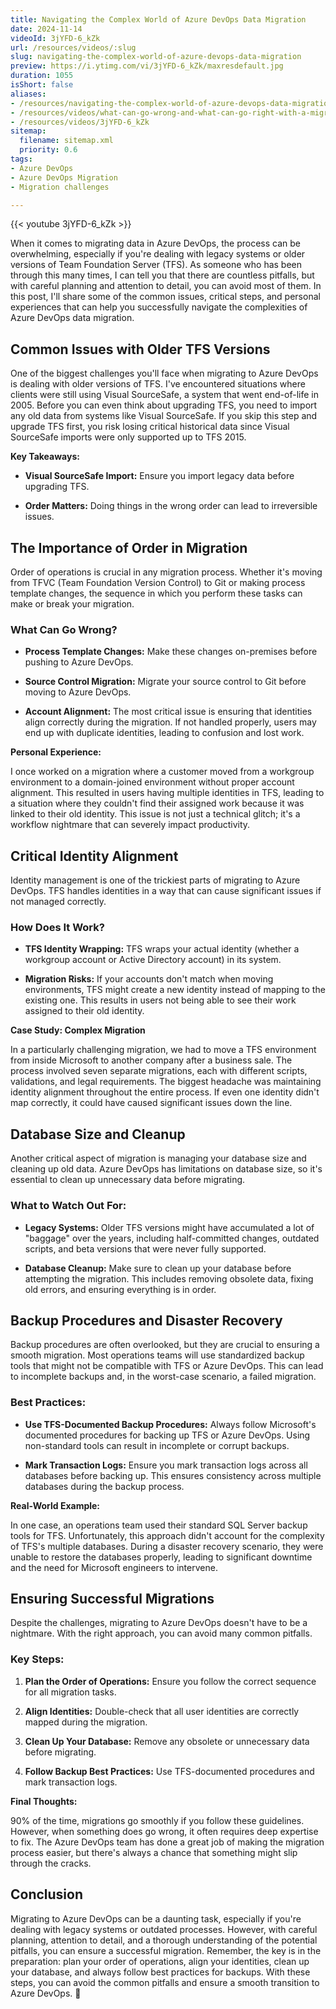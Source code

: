 ```yaml
---
title: Navigating the Complex World of Azure DevOps Data Migration
date: 2024-11-14
videoId: 3jYFD-6_kZk
url: /resources/videos/:slug
slug: navigating-the-complex-world-of-azure-devops-data-migration
preview: https://i.ytimg.com/vi/3jYFD-6_kZk/maxresdefault.jpg
duration: 1055
isShort: false
aliases:
- /resources/navigating-the-complex-world-of-azure-devops-data-migration
- /resources/videos/what-can-go-wrong-and-what-can-go-right-with-a-migration-via-azure-devops
- /resources/videos/3jYFD-6_kZk
sitemap:
  filename: sitemap.xml
  priority: 0.6
tags:
- Azure DevOps
- Azure DevOps Migration
- Migration challenges

---
```

{{< youtube 3jYFD-6_kZk >}}

When it comes to migrating data in Azure DevOps, the process can be overwhelming, especially if you're dealing with legacy systems or older versions of Team Foundation Server (TFS). As someone who has been through this many times, I can tell you that there are countless pitfalls, but with careful planning and attention to detail, you can avoid most of them. In this post, I'll share some of the common issues, critical steps, and personal experiences that can help you successfully navigate the complexities of Azure DevOps data migration.

## **Common Issues with Older TFS Versions**

One of the biggest challenges you'll face when migrating to Azure DevOps is dealing with older versions of TFS. I've encountered situations where clients were still using Visual SourceSafe, a system that went end-of-life in 2005. Before you can even think about upgrading TFS, you need to import any old data from systems like Visual SourceSafe. If you skip this step and upgrade TFS first, you risk losing critical historical data since Visual SourceSafe imports were only supported up to TFS 2015.

**Key Takeaways:**

- **Visual SourceSafe Import:** Ensure you import legacy data before upgrading TFS.

- **Order Matters:** Doing things in the wrong order can lead to irreversible issues.

## **The Importance of Order in Migration**

Order of operations is crucial in any migration process. Whether it's moving from TFVC (Team Foundation Version Control) to Git or making process template changes, the sequence in which you perform these tasks can make or break your migration.

### **What Can Go Wrong?**

- **Process Template Changes:** Make these changes on-premises before pushing to Azure DevOps.

- **Source Control Migration:** Migrate your source control to Git before moving to Azure DevOps.

- **Account Alignment:** The most critical issue is ensuring that identities align correctly during the migration. If not handled properly, users may end up with duplicate identities, leading to confusion and lost work.

**Personal Experience:**

I once worked on a migration where a customer moved from a workgroup environment to a domain-joined environment without proper account alignment. This resulted in users having multiple identities in TFS, leading to a situation where they couldn't find their assigned work because it was linked to their old identity. This issue is not just a technical glitch; it's a workflow nightmare that can severely impact productivity.

## **Critical Identity Alignment**

Identity management is one of the trickiest parts of migrating to Azure DevOps. TFS handles identities in a way that can cause significant issues if not managed correctly.

### **How Does It Work?**

- **TFS Identity Wrapping:** TFS wraps your actual identity (whether a workgroup account or Active Directory account) in its system.

- **Migration Risks:** If your accounts don't match when moving environments, TFS might create a new identity instead of mapping to the existing one. This results in users not being able to see their work assigned to their old identity.

**Case Study: Complex Migration**

In a particularly challenging migration, we had to move a TFS environment from inside Microsoft to another company after a business sale. The process involved seven separate migrations, each with different scripts, validations, and legal requirements. The biggest headache was maintaining identity alignment throughout the entire process. If even one identity didn't map correctly, it could have caused significant issues down the line.

## **Database Size and Cleanup**

Another critical aspect of migration is managing your database size and cleaning up old data. Azure DevOps has limitations on database size, so it's essential to clean up unnecessary data before migrating.

### **What to Watch Out For:**

- **Legacy Systems:** Older TFS versions might have accumulated a lot of "baggage" over the years, including half-committed changes, outdated scripts, and beta versions that were never fully supported.

- **Database Cleanup:** Make sure to clean up your database before attempting the migration. This includes removing obsolete data, fixing old errors, and ensuring everything is in order.

## **Backup Procedures and Disaster Recovery**

Backup procedures are often overlooked, but they are crucial to ensuring a smooth migration. Most operations teams will use standardized backup tools that might not be compatible with TFS or Azure DevOps. This can lead to incomplete backups and, in the worst-case scenario, a failed migration.

### **Best Practices:**

- **Use TFS-Documented Backup Procedures:** Always follow Microsoft's documented procedures for backing up TFS or Azure DevOps. Using non-standard tools can result in incomplete or corrupt backups.

- **Mark Transaction Logs:** Ensure you mark transaction logs across all databases before backing up. This ensures consistency across multiple databases during the backup process.

**Real-World Example:**

In one case, an operations team used their standard SQL Server backup tools for TFS. Unfortunately, this approach didn't account for the complexity of TFS's multiple databases. During a disaster recovery scenario, they were unable to restore the databases properly, leading to significant downtime and the need for Microsoft engineers to intervene.

## **Ensuring Successful Migrations**

Despite the challenges, migrating to Azure DevOps doesn't have to be a nightmare. With the right approach, you can avoid many common pitfalls.

### **Key Steps:**

1. **Plan the Order of Operations:** Ensure you follow the correct sequence for all migration tasks.

3. **Align Identities:** Double-check that all user identities are correctly mapped during the migration.

5. **Clean Up Your Database:** Remove any obsolete or unnecessary data before migrating.

7. **Follow Backup Best Practices:** Use TFS-documented procedures and mark transaction logs.

**Final Thoughts:**

90% of the time, migrations go smoothly if you follow these guidelines. However, when something does go wrong, it often requires deep expertise to fix. The Azure DevOps team has done a great job of making the migration process easier, but there's always a chance that something might slip through the cracks.

## **Conclusion**

Migrating to Azure DevOps can be a daunting task, especially if you're dealing with legacy systems or outdated processes. However, with careful planning, attention to detail, and a thorough understanding of the potential pitfalls, you can ensure a successful migration. Remember, the key is in the preparation: plan your order of operations, align your identities, clean up your database, and always follow best practices for backups. With these steps, you can avoid the common pitfalls and ensure a smooth transition to Azure DevOps. 🚀




